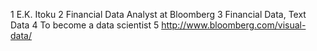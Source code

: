 1 E.K. Itoku
2 Financial Data Analyst at Bloomberg
3 Financial Data, Text Data
4 To become a data scientist
5 http://www.bloomberg.com/visual-data/